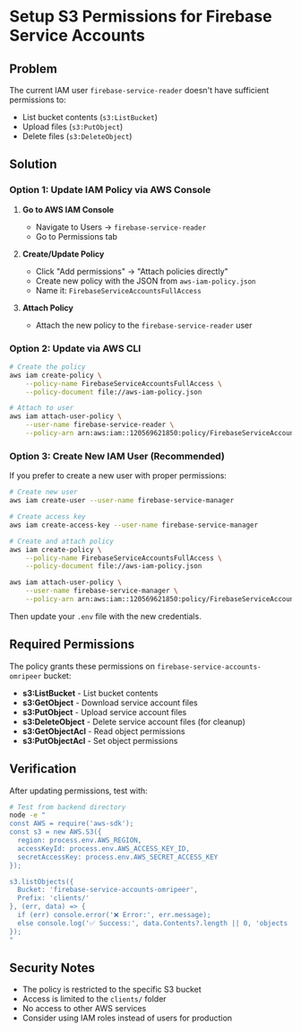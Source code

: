 # Setup S3 Permissions for Firebase Service Accounts

## Problem
The current IAM user `firebase-service-reader` doesn't have sufficient permissions to:
- List bucket contents (`s3:ListBucket`)
- Upload files (`s3:PutObject`)
- Delete files (`s3:DeleteObject`)

## Solution

### Option 1: Update IAM Policy via AWS Console

1. **Go to AWS IAM Console**
   - Navigate to Users → `firebase-service-reader`
   - Go to Permissions tab

2. **Create/Update Policy**
   - Click "Add permissions" → "Attach policies directly"
   - Create new policy with the JSON from `aws-iam-policy.json`
   - Name it: `FirebaseServiceAccountsFullAccess`

3. **Attach Policy**
   - Attach the new policy to the `firebase-service-reader` user

### Option 2: Update via AWS CLI

```bash
# Create the policy
aws iam create-policy \
    --policy-name FirebaseServiceAccountsFullAccess \
    --policy-document file://aws-iam-policy.json

# Attach to user
aws iam attach-user-policy \
    --user-name firebase-service-reader \
    --policy-arn arn:aws:iam::120569621850:policy/FirebaseServiceAccountsFullAccess
```

### Option 3: Create New IAM User (Recommended)

If you prefer to create a new user with proper permissions:

```bash
# Create new user
aws iam create-user --user-name firebase-service-manager

# Create access key
aws iam create-access-key --user-name firebase-service-manager

# Create and attach policy
aws iam create-policy \
    --policy-name FirebaseServiceAccountsFullAccess \
    --policy-document file://aws-iam-policy.json

aws iam attach-user-policy \
    --user-name firebase-service-manager \
    --policy-arn arn:aws:iam::120569621850:policy/FirebaseServiceAccountsFullAccess
```

Then update your `.env` file with the new credentials.

## Required Permissions

The policy grants these permissions on `firebase-service-accounts-omripeer` bucket:

- **s3:ListBucket** - List bucket contents
- **s3:GetObject** - Download service account files
- **s3:PutObject** - Upload service account files
- **s3:DeleteObject** - Delete service account files (for cleanup)
- **s3:GetObjectAcl** - Read object permissions
- **s3:PutObjectAcl** - Set object permissions

## Verification

After updating permissions, test with:

```bash
# Test from backend directory
node -e "
const AWS = require('aws-sdk');
const s3 = new AWS.S3({
  region: process.env.AWS_REGION,
  accessKeyId: process.env.AWS_ACCESS_KEY_ID,
  secretAccessKey: process.env.AWS_SECRET_ACCESS_KEY
});

s3.listObjects({
  Bucket: 'firebase-service-accounts-omripeer',
  Prefix: 'clients/'
}, (err, data) => {
  if (err) console.error('❌ Error:', err.message);
  else console.log('✅ Success:', data.Contents?.length || 0, 'objects found');
});
"
```

## Security Notes

- The policy is restricted to the specific S3 bucket
- Access is limited to the `clients/` folder
- No access to other AWS services
- Consider using IAM roles instead of users for production
